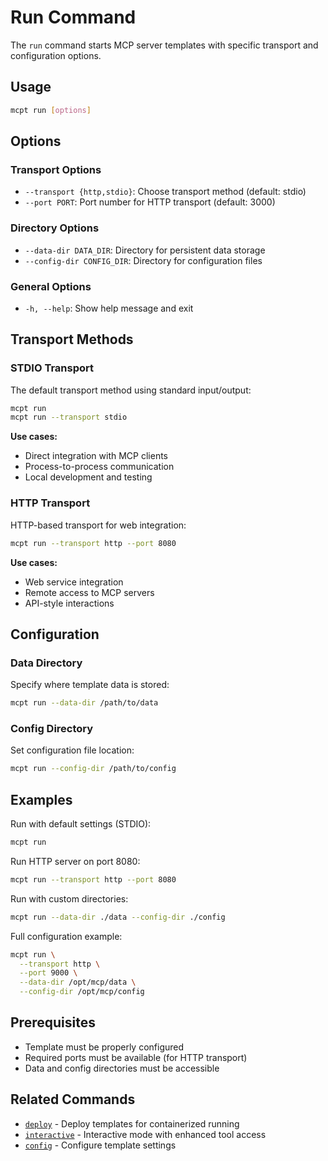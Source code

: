 # Run Command

The `run` command starts MCP server templates with specific transport and configuration options.

## Usage

```bash
mcpt run [options]
```

## Options

### Transport Options
- `--transport {http,stdio}`: Choose transport method (default: stdio)
- `--port PORT`: Port number for HTTP transport (default: 3000)

### Directory Options
- `--data-dir DATA_DIR`: Directory for persistent data storage
- `--config-dir CONFIG_DIR`: Directory for configuration files

### General Options
- `-h, --help`: Show help message and exit

## Transport Methods

### STDIO Transport
The default transport method using standard input/output:

```bash
mcpt run
mcpt run --transport stdio
```

**Use cases:**
- Direct integration with MCP clients
- Process-to-process communication
- Local development and testing

### HTTP Transport
HTTP-based transport for web integration:

```bash
mcpt run --transport http --port 8080
```

**Use cases:**
- Web service integration
- Remote access to MCP servers
- API-style interactions

## Configuration

### Data Directory
Specify where template data is stored:

```bash
mcpt run --data-dir /path/to/data
```

### Config Directory
Set configuration file location:

```bash
mcpt run --config-dir /path/to/config
```

## Examples

Run with default settings (STDIO):
```bash
mcpt run
```

Run HTTP server on port 8080:
```bash
mcpt run --transport http --port 8080
```

Run with custom directories:
```bash
mcpt run --data-dir ./data --config-dir ./config
```

Full configuration example:
```bash
mcpt run \
  --transport http \
  --port 9000 \
  --data-dir /opt/mcp/data \
  --config-dir /opt/mcp/config
```

## Prerequisites

- Template must be properly configured
- Required ports must be available (for HTTP transport)
- Data and config directories must be accessible

## Related Commands

- [`deploy`](deploy.md) - Deploy templates for containerized running
- [`interactive`](interactive.md) - Interactive mode with enhanced tool access
- [`config`](config.md) - Configure template settings
